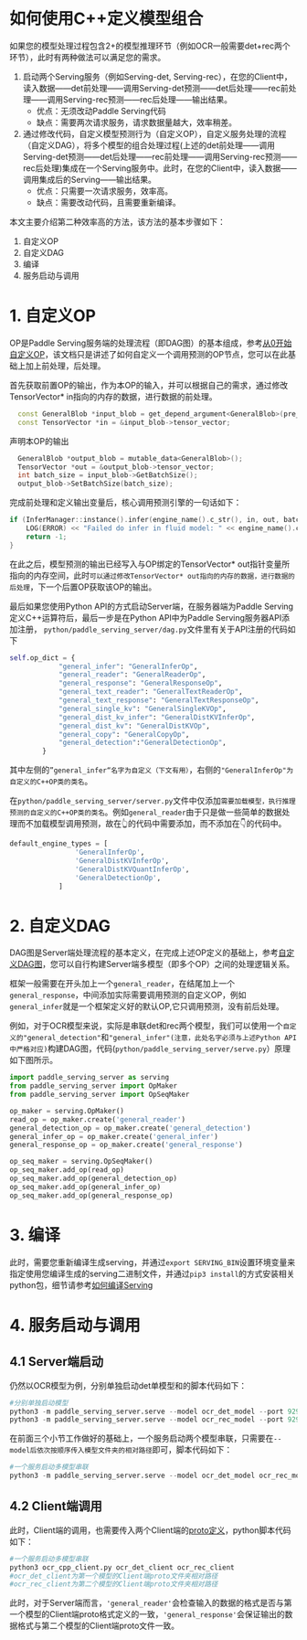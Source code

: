 # 如何使用C++定义模型组合

如果您的模型处理过程包含2+的模型推理环节（例如OCR一般需要det+rec两个环节），此时有两种做法可以满足您的需求。

1. 启动两个Serving服务（例如Serving-det, Serving-rec），在您的Client中，读入数据——det前处理——调用Serving-det预测——det后处理——rec前处理——调用Serving-rec预测——rec后处理——输出结果。
    - 优点：无须改动Paddle Serving代码
    - 缺点：需要两次请求服务，请求数据量越大，效率稍差。
2. 通过修改代码，自定义模型预测行为（自定义OP），自定义服务处理的流程（自定义DAG），将多个模型的组合处理过程(上述的det前处理——调用Serving-det预测——det后处理——rec前处理——调用Serving-rec预测——rec后处理)集成在一个Serving服务中。此时，在您的Client中，读入数据——调用集成后的Serving——输出结果。
    - 优点：只需要一次请求服务，效率高。
    - 缺点：需要改动代码，且需要重新编译。

本文主要介绍第二种效率高的方法，该方法的基本步骤如下：
1. 自定义OP
2. 自定义DAG
3. 编译
4. 服务启动与调用

# 1. 自定义OP
OP是Paddle Serving服务端的处理流程（即DAG图）的基本组成，参考[从0开始自定义OP](./OP_CN.md)，该文档只是讲述了如何自定义一个调用预测的OP节点，您可以在此基础上加上前处理，后处理。


首先获取前置OP的输出，作为本OP的输入，并可以根据自己的需求，通过修改TensorVector* in指向的内存的数据，进行数据的前处理。
``` c++
  const GeneralBlob *input_blob = get_depend_argument<GeneralBlob>(pre_name());
  const TensorVector *in = &input_blob->tensor_vector;
```

声明本OP的输出
``` c++
  GeneralBlob *output_blob = mutable_data<GeneralBlob>();
  TensorVector *out = &output_blob->tensor_vector;
  int batch_size = input_blob->GetBatchSize();
  output_blob->SetBatchSize(batch_size);
```

完成前处理和定义输出变量后，核心调用预测引擎的一句话如下：
``` c++
if (InferManager::instance().infer(engine_name().c_str(), in, out, batch_size)) {
    LOG(ERROR) << "Failed do infer in fluid model: " << engine_name().c_str();
    return -1;
}
```

在此之后，模型预测的输出已经写入与OP绑定的TensorVector* out指针变量所指向的内存空间，此时`可以通过修改TensorVector* out指向的内存的数据，进行数据的后处理`，下一个后置OP获取该OP的输出。

最后如果您使用Python API的方式启动Server端，在服务器端为Paddle Serving定义C++运算符后，最后一步是在Python API中为Paddle Serving服务器API添加注册， `python/paddle_serving_server/dag.py`文件里有关于API注册的代码如下

``` python
self.op_dict = {
            "general_infer": "GeneralInferOp",
            "general_reader": "GeneralReaderOp",
            "general_response": "GeneralResponseOp",
            "general_text_reader": "GeneralTextReaderOp",
            "general_text_response": "GeneralTextResponseOp",
            "general_single_kv": "GeneralSingleKVOp",
            "general_dist_kv_infer": "GeneralDistKVInferOp",
            "general_dist_kv": "GeneralDistKVOp",
            "general_copy": "GeneralCopyOp",
            "general_detection":"GeneralDetectionOp",
        }
```
其中左侧的`”general_infer“名字为自定义（下文有用）`，右侧的`"GeneralInferOp"为自定义的C++OP类的类名`。

在`python/paddle_serving_server/server.py`文件中仅添加`需要加载模型，执行推理预测的自定义的C++OP类的类名`。例如`general_reader`由于只是做一些简单的数据处理而不加载模型调用预测，故在👆的代码中需要添加，而不添加在👇的代码中。
``` python
default_engine_types = [
                'GeneralInferOp',
                'GeneralDistKVInferOp',
                'GeneralDistKVQuantInferOp',
                'GeneralDetectionOp',
            ]
```

# 2. 自定义DAG
DAG图是Server端处理流程的基本定义，在完成上述OP定义的基础上，参考[自定义DAG图](./DAG_CN.md)，您可以自行构建Server端多模型（即多个OP）之间的处理逻辑关系。

框架一般需要在开头加上一个`general_reader`，在结尾加上一个`general_response`，中间添加实际需要调用预测的自定义OP，例如`general_infer`就是一个框架定义好的默认OP,它只调用预测，没有前后处理。

例如，对于OCR模型来说，实际是串联det和rec两个模型，我们可以使用一个`自定义的"general_detection"`和`"general_infer"(注意，此处名字必须与上述Python API中严格对应)`构建DAG图，代码(`python/paddle_serving_server/serve.py`）原理如下图所示。

``` python
import paddle_serving_server as serving
from paddle_serving_server import OpMaker
from paddle_serving_server import OpSeqMaker

op_maker = serving.OpMaker()
read_op = op_maker.create('general_reader')
general_detection_op = op_maker.create('general_detection')
general_infer_op = op_maker.create('general_infer')
general_response_op = op_maker.create('general_response')

op_seq_maker = serving.OpSeqMaker()
op_seq_maker.add_op(read_op)
op_seq_maker.add_op(general_detection_op)
op_seq_maker.add_op(general_infer_op)
op_seq_maker.add_op(general_response_op)
```

# 3. 编译
此时，需要您重新编译生成serving，并通过`export SERVING_BIN`设置环境变量来指定使用您编译生成的serving二进制文件，并通过`pip3 install`的方式安装相关python包，细节请参考[如何编译Serving](../Compile_CN.md)

# 4. 服务启动与调用
## 4.1 Server端启动
仍然以OCR模型为例，分别单独启动det单模型和的脚本代码如下：
```python
#分别单独启动模型
python3 -m paddle_serving_server.serve --model ocr_det_model --port 9293#det模型
python3 -m paddle_serving_server.serve --model ocr_rec_model --port 9294#rec模型
```
在前面三个小节工作做好的基础上，一个服务启动两个模型串联，只需要在`--model后依次按顺序传入模型文件夹的相对路径`即可，脚本代码如下：
```python
#一个服务启动多模型串联
python3 -m paddle_serving_server.serve --model ocr_det_model ocr_rec_model --port 9295#多模型串联
```

## 4.2 Client端调用
此时，Client端的调用，也需要传入两个Client端的[proto定义](./Serving_Configure_CN.md)，python脚本代码如下：
```python
#一个服务启动多模型串联
python3 ocr_cpp_client.py ocr_det_client ocr_rec_client
#ocr_det_client为第一个模型的Client端proto文件夹相对路径
#ocr_rec_client为第二个模型的Client端proto文件夹相对路径
```
此时，对于Server端而言，`'general_reader'`会检查输入的数据的格式是否与第一个模型的Client端proto格式定义的一致，`'general_response'`会保证输出的数据格式与第二个模型的Client端proto文件一致。
